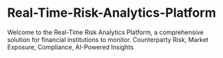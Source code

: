 # Real-Time-Risk-Analytics-Platform
Welcome to the Real-Time Risk Analytics Platform, a comprehensive solution for financial institutions to monitor. Counterparty Risk, Market Exposure, Compliance, AI-Powered Insights
